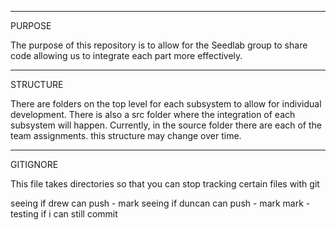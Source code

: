 ________________________________________________________________________________________________________
PURPOSE

The purpose of this repository is to allow for the Seedlab group to share code allowing us to integrate
each part more effectively. 

________________________________________________________________________________________________________
STRUCTURE

There are folders on the top level for each subsystem to allow for individual development. There is also
a src folder where the integration of each subsystem will happen. Currently, in the source folder there 
are each of the team assignments. this structure may change over time. 


________________________________________________________________________________________________________
GITIGNORE

This file takes directories so that you can stop tracking certain files with git

seeing if drew can push - mark
seeing if duncan can push - mark
mark - testing if i can still commit

